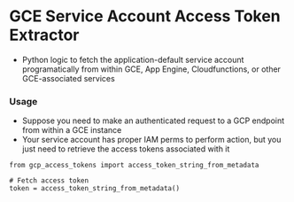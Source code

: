 # GCE Service Account Access Token Extractor

- Python logic to fetch the application-default service account programatically from within GCE, App Engine, Cloudfunctions, or other GCE-associated services

### Usage
- Suppose you need to make an authenticated request to a GCP endpoint from within a GCE instance
- Your service account has proper IAM perms to perform action, but you just need to retrieve the access tokens associated with it
```python3
from gcp_access_tokens import access_token_string_from_metadata

# Fetch access token
token = access_token_string_from_metadata()
```
